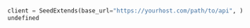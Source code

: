 ```python


client = SeedExtends(base_url="https://yourhost.com/path/to/api", )        
undefined
 
```                        


